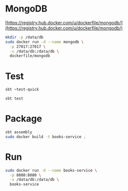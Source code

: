 MongoDB
=======

[https://registry.hub.docker.com/u/dockerfile/mongodb/](https://registry.hub.docker.com/u/dockerfile/mongodb/)

```bash
mkdir -p /data/db
sudo docker run -d --name mongodb \
  -p 27017:27017 \
  -v /data/db:/data/db \
  dockerfile/mongodb
```

Test
====

```bash
sbt ~test-quick
```

```bash
sbt test
```

Package
=======

```bash
sbt assembly
sudo docker build -t books-service .
```

Run
===

```bash
sudo docker run -d --name books-service \
  -p 8080:8080 \
  -v /data/db:/data/db \
  books-service
```